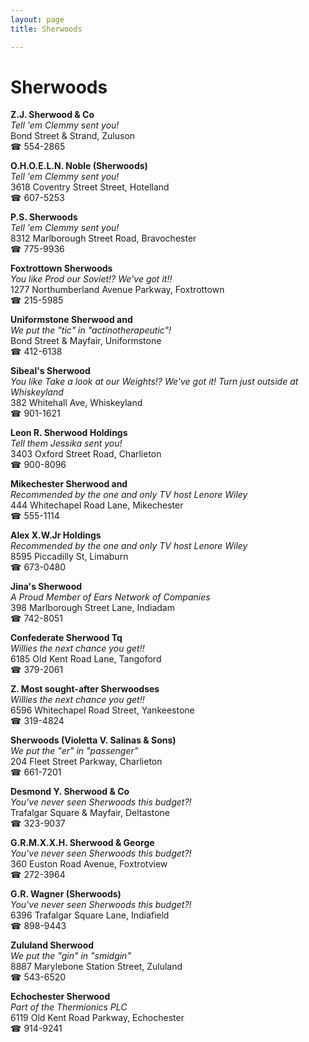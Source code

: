 ```yaml
---
layout: page 
title: Sherwoods

---
```



# Sherwoods


 **Z.J. Sherwood & Co**  
_Tell 'em Clemmy sent you!_  
Bond Street & Strand, Zuluson  
☎ 554-2865

**O.H.O.E.L.N. Noble (Sherwoods)**  
_Tell 'em Clemmy sent you!_  
3618 Coventry Street Street, Hotelland  
☎ 607-5253

**P.S. Sherwoods**  
_Tell 'em Clemmy sent you!_  
8312 Marlborough Street Road, Bravochester  
☎ 775-9936

**Foxtrottown Sherwoods**  
_You like Prod our Soviet!? We've got it!!_  
1277 Northumberland Avenue Parkway, Foxtrottown  
☎ 215-5985

**Uniformstone Sherwood and**  
_We put the "tic" in "actinotherapeutic"!_  
Bond Street & Mayfair, Uniformstone  
☎ 412-6138

**Sibeal's Sherwood**  
_You like Take a look at our Weights!? We've got it! 
Turn just outside at Whiskeyland_  
382 Whitehall Ave, Whiskeyland  
☎ 901-1621

**Leon R. Sherwood Holdings**  
_Tell them Jessika sent you!_  
3403 Oxford Street Road, Charlieton  
☎ 900-8096

**Mikechester Sherwood and**  
_Recommended by the one and only TV host Lenore Wiley_  
444 Whitechapel Road Lane, Mikechester  
☎ 555-1114

**Alex X.W.Jr Holdings**  
_Recommended by the one and only TV host Lenore Wiley_  
8595 Piccadilly St, Limaburn  
☎ 673-0480

**Jina's Sherwood**  
_A Proud Member of Ears Network of Companies_  
398 Marlborough Street Lane, Indiadam  
☎ 742-8051

**Confederate Sherwood Tq**  
_Willies the next chance you get!!_  
6185 Old Kent Road Lane, Tangoford  
☎ 379-2061

**Z. Most sought-after Sherwoodses**  
_Willies the next chance you get!!_  
6596 Whitechapel Road Street, Yankeestone  
☎ 319-4824

**Sherwoods (Violetta V. Salinas & Sons)**  
_We put the "er" in "passenger"_  
204 Fleet Street Parkway, Charlieton  
☎ 661-7201

**Desmond Y. Sherwood & Co**  
_You've never seen Sherwoods this budget?!_  
Trafalgar Square & Mayfair, Deltastone  
☎ 323-9037

**G.R.M.X.X.H. Sherwood & George**  
_You've never seen Sherwoods this budget?!_  
360 Euston Road Avenue, Foxtrotview  
☎ 272-3964

**G.R. Wagner (Sherwoods)**  
_You've never seen Sherwoods this budget?!_  
6396 Trafalgar Square Lane, Indiafield  
☎ 898-9443

**Zululand Sherwood**  
_We put the "gin" in "smidgin"_  
8887 Marylebone Station Street, Zululand  
☎ 543-6520

**Echochester Sherwood**  
_Part of the Thermionics PLC_  
6119 Old Kent Road Parkway, Echochester  
☎ 914-9241

